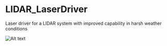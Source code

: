 # LIDAR_LaserDriver
Laser driver for a LIDAR system with improved capability in harsh weather conditions

![Alt text](LaserDriverPresentation.png?raw=true "Laser Driver")
